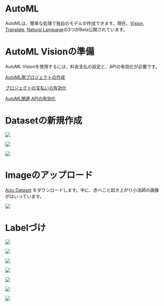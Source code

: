 # AutoML

AutoMLは、簡単な処理で独自のモデルが作成できます。現在、[Vision](https://beta-dot-custom-vision.appspot.com/vision/overview), [Translate](https://beta-dot-custom-vision.appspot.com/translation/overview), [Natural Language](https://beta-dot-custom-vision.appspot.com/text/overview)の3つがBeta公開されています。

# AutoML Visionの準備

AutoML Visionを使用するには、料金支払の設定と、APIの有効化が必要です。

[AutoML用プロジェクトの作成](https://console.cloud.google.com/cloud-resource-manager?hl=ja&_ga=2.165375740.-2107046452.1532174868)

[プロジェクトの支払いの有効化](https://console.cloud.google.com/billing)

[AutoML関連 APIの有効化](https://console.cloud.google.com/flows/enableapi?apiid=storage-component.googleapis.com,automl.googleapis.com,storage-api.googleapis.com&hl=ja&_ga=2.165375740.-2107046452.1532174868)

# Datasetの新規作成

![](./img/automl001.png)

![](./img/automl002.png)

![](./img/automl003.png)

# Imageのアップロード

[Aizu Dataset](https://github.com/FaBoPlatform/KerasDocs/raw/master/dataset/dataset_aizu.zip) をダウンロードします。中に、赤べこと起き上がり小法師の画像がはいっています。

![](./img/automl004.png)

# Labelづけ

![](./img/automl005.png)

![](./img/automl006.png)

![](./img/automl007.png)

![](./img/automl008.png)

![](./img/automl009.png)

![](./img/automl010.png)

![](./img/automl011.png)




